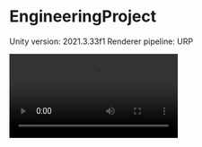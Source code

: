# EngineeringProject
Unity version: 2021.3.33f1
Renderer pipeline: URP

![Demo video](https://github.com/adbreeker/EngineeringProject/raw/main/DEMO%20Video/Demo.mp4)
